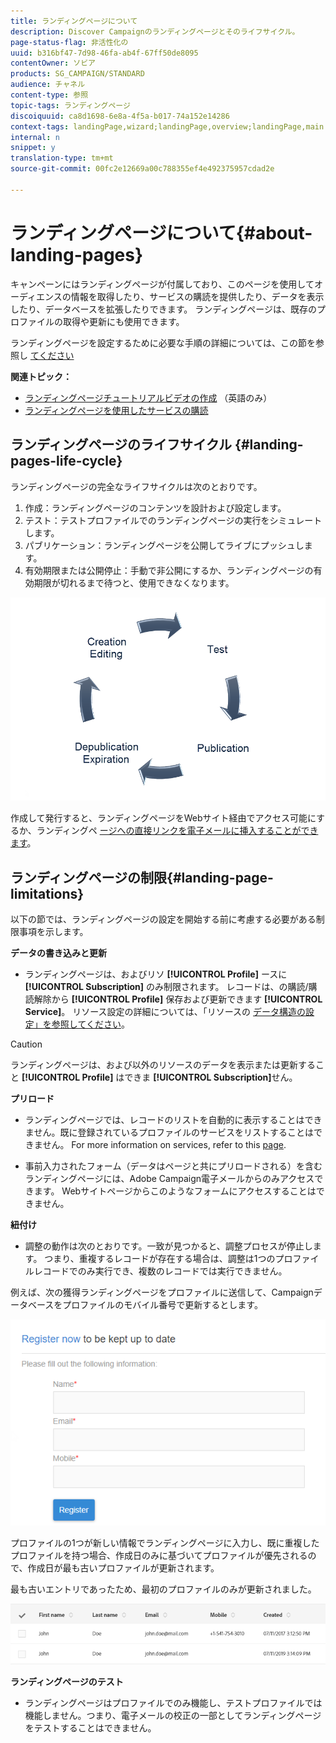 ```yaml
---
title: ランディングページについて
description: Discover Campaignのランディングページとそのライフサイクル。
page-status-flag: 非活性化の
uuid: b316bf47-7d98-46fa-ab4f-67ff50de8095
contentOwner: ソビア
products: SG_CAMPAIGN/STANDARD
audience: チャネル
content-type: 参照
topic-tags: ランディングページ
discoiquuid: ca8d1698-6e8a-4f5a-b017-74a152e14286
context-tags: landingPage,wizard;landingPage,overview;landingPage,main
internal: n
snippet: y
translation-type: tm+mt
source-git-commit: 00fc2e12669a00c788355ef4e492375957cdad2e

---
```



# ランディングページについて{#about-landing-pages}

キャンペーンにはランディングページが付属しており、このページを使用してオーディエンスの情報を取得したり、サービスの購読を提供したり、データを表示したり、データベースを拡張したりできます。 ランディングページは、既存のプロファイルの取得や更新にも使用できます。

ランディングページを設定するために必要な手順の詳細については、この節を参照し [てください](../../channels/using/main-steps-to-set-up-a-landing-page.md)

**関連トピック：**

* [ランディングページチュートリアルビデオの作成](https://helpx.adobe.com/campaign/kt/acs/using/acs-create-edit-landing-page-feature-video-use.html) （英語のみ）
* [ランディングページを使用したサービスの購読](../../audiences/using/creating-a-service.md)

## ランディングページのライフサイクル {#landing-pages-life-cycle}

ランディングページの完全なライフサイクルは次のとおりです。

1. 作成：ランディングページのコンテンツを設計および設定します。
1. テスト：テストプロファイルでのランディングページの実行をシミュレートします。
1. パブリケーション：ランディングページを公開してライブにプッシュします。
1. 有効期限または公開停止：手動で非公開にするか、ランディングページの有効期限が切れるまで待つと、使用できなくなります。

![](assets/lp_livecycle.png)

作成して発行すると、ランディングページをWebサイト経由でアクセス可能にするか、ランディングペ [ージへの直接リンクを電子メールに挿入することができます](../../designing/using/links.md#inserting-a-link)。

## ランディングページの制限{#landing-page-limitations}

以下の節では、ランディングページの設定を開始する前に考慮する必要がある制限事項を示します。

**データの書き込みと更新**

* ランディングページは、およびリソ **[!UICONTROL Profile]** ースに **[!UICONTROL Subscription]** のみ制限されます。 レコードは、の購読/購読解除から **[!UICONTROL Profile]** 保存および更新できます **[!UICONTROL Service]**。
リソース設定の詳細については、「リソースの [データ構造の設定」を参照してください](../../developing/using/configuring-the-resource-s-data-structure.md)。

>[!CAUTION]
>
>ランディングページは、および以外のリソースのデータを表示または更新すること **[!UICONTROL Profile]** はできま **[!UICONTROL Subscription]**&#x200B;せん。

**プリロード**

* ランディングページでは、レコードのリストを自動的に表示することはできません。既に登録されているプロファイルのサービスをリストすることはできません。 For more information on services, refer to this [page](../../audiences/using/creating-a-service.md).

* 事前入力されたフォーム（データはページと共にプリロードされる）を含むランディングページには、Adobe Campaign電子メールからのみアクセスできます。 Webサイトページからこのようなフォームにアクセスすることはできません。

**紐付け**

* 調整の動作は次のとおりです。一致が見つかると、調整プロセスが停止します。 つまり、重複するレコードが存在する場合は、調整は1つのプロファイルレコードでのみ実行でき、複数のレコードでは実行できません。

例えば、次の獲得ランディングページをプロファイルに送信して、Campaignデータベースをプロファイルのモバイル番号で更新するとします。

![](assets/landing_page_limitation_1.png)

プロファイルの1つが新しい情報でランディングページに入力し、既に重複したプロファイルを持つ場合、作成日のみに基づいてプロファイルが優先されるので、作成日が最も古いプロファイルが更新されます。

最も古いエントリであったため、最初のプロファイルのみが更新されました。

![](assets/landing_page_limitation_2.png)

**ランディングページのテスト**

* ランディングページはプロファイルでのみ機能し、テストプロファイルでは機能しません。つまり、電子メールの校正の一部としてランディングページをテストすることはできません。
